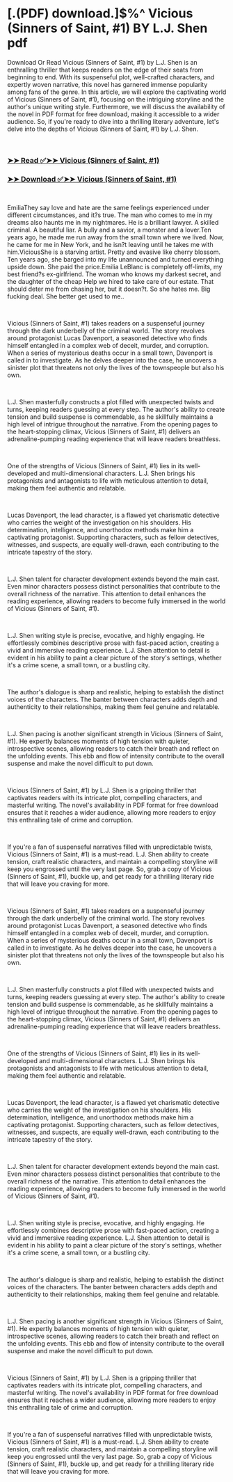 # [.(PDF) download.]$%^ Vicious (Sinners of Saint, #1) BY L.J. Shen pdf

<p>Download Or Read Vicious (Sinners of Saint, #1) by L.J. Shen is an enthralling thriller that keeps readers on the edge of their seats from beginning to end. With its suspenseful plot, well-crafted characters, and expertly woven narrative, this novel has garnered immense popularity among fans of the genre. In this article, we will explore the captivating world of Vicious (Sinners of Saint, #1), focusing on the intriguing storyline and the author's unique writing style. Furthermore, we will discuss the availability of the novel in PDF format for free download, making it accessible to a wider audience. So, if you're ready to dive into a thrilling literary adventure, let's delve into the depths of Vicious (Sinners of Saint, #1) by L.J. Shen.</p>
<p>&nbsp;</p>

### [➤➤ Read ✅➤➤ Vicious (Sinners of Saint, #1)](https://realpdfbooksdrive.blogspot.com/id/30839185)

### [➤➤ Download ✅➤➤ Vicious (Sinners of Saint, #1)](https://realpdfbooksdrive.blogspot.com/id/30839185)

<p>&nbsp;</p>
<p>EmiliaThey say love and hate are the same feelings experienced under different circumstances, and it?s true. The man who comes to me in my dreams also haunts me in my nightmares. He is a brilliant lawyer. A skilled criminal. A beautiful liar. A bully and a savior, a monster and a lover.Ten years ago, he made me run away from the small town where we lived. Now, he came for me in New York, and he isn?t leaving until he takes me with him.ViciousShe is a starving artist. Pretty and evasive like cherry blossom. Ten years ago, she barged into my life unannounced and turned everything upside down. She paid the price.Emilia LeBlanc is completely off-limits, my best friend?s ex-girlfriend. The woman who knows my darkest secret, and the daughter of the cheap Help we hired to take care of our estate. That should deter me from chasing her, but it doesn?t. So she hates me. Big fucking deal. She better get used to me..</p>
<p>&nbsp;</p>
<p>Vicious (Sinners of Saint, #1) takes readers on a suspenseful journey through the dark underbelly of the criminal world. The story revolves around protagonist Lucas Davenport, a seasoned detective who finds himself entangled in a complex web of deceit, murder, and corruption. When a series of mysterious deaths occur in a small town, Davenport is called in to investigate. As he delves deeper into the case, he uncovers a sinister plot that threatens not only the lives of the townspeople but also his own.</p>
<p>&nbsp;</p>
<p>L.J. Shen masterfully constructs a plot filled with unexpected twists and turns, keeping readers guessing at every step. The author's ability to create tension and build suspense is commendable, as he skillfully maintains a high level of intrigue throughout the narrative. From the opening pages to the heart-stopping climax, Vicious (Sinners of Saint, #1) delivers an adrenaline-pumping reading experience that will leave readers breathless.</p>
<p>&nbsp;</p>
<p>One of the strengths of Vicious (Sinners of Saint, #1) lies in its well-developed and multi-dimensional characters. L.J. Shen brings his protagonists and antagonists to life with meticulous attention to detail, making them feel authentic and relatable.</p>
<p>&nbsp;</p>
<p>Lucas Davenport, the lead character, is a flawed yet charismatic detective who carries the weight of the investigation on his shoulders. His determination, intelligence, and unorthodox methods make him a captivating protagonist. Supporting characters, such as fellow detectives, witnesses, and suspects, are equally well-drawn, each contributing to the intricate tapestry of the story.</p>
<p>&nbsp;</p>
<p>L.J. Shen talent for character development extends beyond the main cast. Even minor characters possess distinct personalities that contribute to the overall richness of the narrative. This attention to detail enhances the reading experience, allowing readers to become fully immersed in the world of Vicious (Sinners of Saint, #1).</p>
<p>&nbsp;</p>
<p>L.J. Shen writing style is precise, evocative, and highly engaging. He effortlessly combines descriptive prose with fast-paced action, creating a vivid and immersive reading experience. L.J. Shen attention to detail is evident in his ability to paint a clear picture of the story's settings, whether it's a crime scene, a small town, or a bustling city.</p>
<p>&nbsp;</p>
<p>The author's dialogue is sharp and realistic, helping to establish the distinct voices of the characters. The banter between characters adds depth and authenticity to their relationships, making them feel genuine and relatable.</p>
<p>&nbsp;</p>
<p>L.J. Shen pacing is another significant strength in Vicious (Sinners of Saint, #1). He expertly balances moments of high tension with quieter, introspective scenes, allowing readers to catch their breath and reflect on the unfolding events. This ebb and flow of intensity contribute to the overall suspense and make the novel difficult to put down.</p>
<p>&nbsp;</p>
<p>Vicious (Sinners of Saint, #1) by L.J. Shen is a gripping thriller that captivates readers with its intricate plot, compelling characters, and masterful writing. The novel's availability in PDF format for free download ensures that it reaches a wider audience, allowing more readers to enjoy this enthralling tale of crime and corruption.</p>
<p>&nbsp;</p>
<p>If you're a fan of suspenseful narratives filled with unpredictable twists, Vicious (Sinners of Saint, #1) is a must-read. L.J. Shen ability to create tension, craft realistic characters, and maintain a compelling storyline will keep you engrossed until the very last page. So, grab a copy of Vicious (Sinners of Saint, #1), buckle up, and get ready for a thrilling literary ride that will leave you craving for more.</p>
<p>&nbsp;</p>
<p>Vicious (Sinners of Saint, #1) takes readers on a suspenseful journey through the dark underbelly of the criminal world. The story revolves around protagonist Lucas Davenport, a seasoned detective who finds himself entangled in a complex web of deceit, murder, and corruption. When a series of mysterious deaths occur in a small town, Davenport is called in to investigate. As he delves deeper into the case, he uncovers a sinister plot that threatens not only the lives of the townspeople but also his own.</p>
<p>&nbsp;</p>
<p>L.J. Shen masterfully constructs a plot filled with unexpected twists and turns, keeping readers guessing at every step. The author's ability to create tension and build suspense is commendable, as he skillfully maintains a high level of intrigue throughout the narrative. From the opening pages to the heart-stopping climax, Vicious (Sinners of Saint, #1) delivers an adrenaline-pumping reading experience that will leave readers breathless.</p>
<p>&nbsp;</p>
<p>One of the strengths of Vicious (Sinners of Saint, #1) lies in its well-developed and multi-dimensional characters. L.J. Shen brings his protagonists and antagonists to life with meticulous attention to detail, making them feel authentic and relatable.</p>
<p>&nbsp;</p>
<p>Lucas Davenport, the lead character, is a flawed yet charismatic detective who carries the weight of the investigation on his shoulders. His determination, intelligence, and unorthodox methods make him a captivating protagonist. Supporting characters, such as fellow detectives, witnesses, and suspects, are equally well-drawn, each contributing to the intricate tapestry of the story.</p>
<p>&nbsp;</p>
<p>L.J. Shen talent for character development extends beyond the main cast. Even minor characters possess distinct personalities that contribute to the overall richness of the narrative. This attention to detail enhances the reading experience, allowing readers to become fully immersed in the world of Vicious (Sinners of Saint, #1).</p>
<p>&nbsp;</p>
<p>L.J. Shen writing style is precise, evocative, and highly engaging. He effortlessly combines descriptive prose with fast-paced action, creating a vivid and immersive reading experience. L.J. Shen attention to detail is evident in his ability to paint a clear picture of the story's settings, whether it's a crime scene, a small town, or a bustling city.</p>
<p>&nbsp;</p>
<p>The author's dialogue is sharp and realistic, helping to establish the distinct voices of the characters. The banter between characters adds depth and authenticity to their relationships, making them feel genuine and relatable.</p>
<p>&nbsp;</p>
<p>L.J. Shen pacing is another significant strength in Vicious (Sinners of Saint, #1). He expertly balances moments of high tension with quieter, introspective scenes, allowing readers to catch their breath and reflect on the unfolding events. This ebb and flow of intensity contribute to the overall suspense and make the novel difficult to put down.</p>
<p>&nbsp;</p>
<p>Vicious (Sinners of Saint, #1) by L.J. Shen is a gripping thriller that captivates readers with its intricate plot, compelling characters, and masterful writing. The novel's availability in PDF format for free download ensures that it reaches a wider audience, allowing more readers to enjoy this enthralling tale of crime and corruption.</p>
<p>&nbsp;</p>
<p>If you're a fan of suspenseful narratives filled with unpredictable twists, Vicious (Sinners of Saint, #1) is a must-read. L.J. Shen ability to create tension, craft realistic characters, and maintain a compelling storyline will keep you engrossed until the very last page. So, grab a copy of Vicious (Sinners of Saint, #1), buckle up, and get ready for a thrilling literary ride that will leave you craving for more.</p>
<p>&nbsp;</p>
